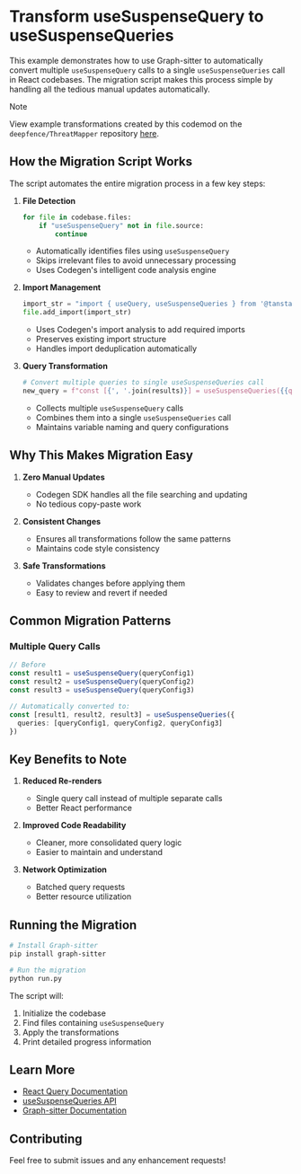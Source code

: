# Transform useSuspenseQuery to useSuspenseQueries

This example demonstrates how to use Graph-sitter to automatically convert multiple `useSuspenseQuery` calls to a single `useSuspenseQueries` call in React codebases. The migration script makes this process simple by handling all the tedious manual updates automatically.

> [!NOTE]
> View example transformations created by this codemod on the `deepfence/ThreatMapper` repository [here](codegen.sh/codemod/a433152e-5e8d-4319-8043-19ff2b418869/public/diff).

## How the Migration Script Works

The script automates the entire migration process in a few key steps:

1. **File Detection**

   ```python
   for file in codebase.files:
       if "useSuspenseQuery" not in file.source:
           continue
   ```

   - Automatically identifies files using `useSuspenseQuery`
   - Skips irrelevant files to avoid unnecessary processing
   - Uses Codegen's intelligent code analysis engine

1. **Import Management**

   ```python
   import_str = "import { useQuery, useSuspenseQueries } from '@tanstack/react-query'"
   file.add_import(import_str)
   ```

   - Uses Codegen's import analysis to add required imports
   - Preserves existing import structure
   - Handles import deduplication automatically

1. **Query Transformation**

   ```python
   # Convert multiple queries to single useSuspenseQueries call
   new_query = f"const [{', '.join(results)}] = useSuspenseQueries({{queries: [{', '.join(queries)}]}})"
   ```

   - Collects multiple `useSuspenseQuery` calls
   - Combines them into a single `useSuspenseQueries` call
   - Maintains variable naming and query configurations

## Why This Makes Migration Easy

1. **Zero Manual Updates**

   - Codegen SDK handles all the file searching and updating
   - No tedious copy-paste work

1. **Consistent Changes**

   - Ensures all transformations follow the same patterns
   - Maintains code style consistency

1. **Safe Transformations**

   - Validates changes before applying them
   - Easy to review and revert if needed

## Common Migration Patterns

### Multiple Query Calls

```typescript
// Before
const result1 = useSuspenseQuery(queryConfig1)
const result2 = useSuspenseQuery(queryConfig2)
const result3 = useSuspenseQuery(queryConfig3)

// Automatically converted to:
const [result1, result2, result3] = useSuspenseQueries({
  queries: [queryConfig1, queryConfig2, queryConfig3]
})
```

## Key Benefits to Note

1. **Reduced Re-renders**

   - Single query call instead of multiple separate calls
   - Better React performance

1. **Improved Code Readability**

   - Cleaner, more consolidated query logic
   - Easier to maintain and understand

1. **Network Optimization**

   - Batched query requests
   - Better resource utilization

## Running the Migration

```bash
# Install Graph-sitter
pip install graph-sitter

# Run the migration
python run.py
```

The script will:

1. Initialize the codebase
1. Find files containing `useSuspenseQuery`
1. Apply the transformations
1. Print detailed progress information

## Learn More

- [React Query Documentation](https://tanstack.com/query/latest)
- [useSuspenseQueries API](https://tanstack.com/query/latest/docs/react/reference/useSuspenseQueries)
- [Graph-sitter Documentation](https://graph-sitter.com)

## Contributing

Feel free to submit issues and any enhancement requests!
